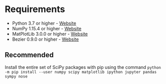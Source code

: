 # Requirements
* Python 3.7 or higher - [Website](https://www.python.org/)
* NumPy 1.15.4 or higher - [Website](http://www.numpy.org/)
* MatPlotLib 3.0.0 or higher - [Website](https://matplotlib.org/)
* Bezier 0.9.0 or higher - [Website](https://pypi.org/project/bezier/)

## Recommended
Install the entire set of SciPy packages with pip using the command
```python -m pip install --user numpy scipy matplotlib ipython jupyter pandas sympy nose```
